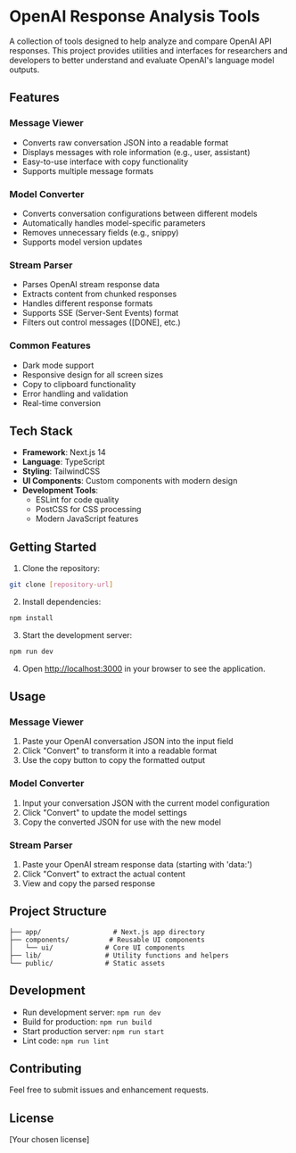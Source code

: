 # OpenAI Response Analysis Tools

A collection of tools designed to help analyze and compare OpenAI API responses. This project provides utilities and interfaces for researchers and developers to better understand and evaluate OpenAI's language model outputs.

## Features

### Message Viewer

- Converts raw conversation JSON into a readable format
- Displays messages with role information (e.g., user, assistant)
- Easy-to-use interface with copy functionality
- Supports multiple message formats

### Model Converter

- Converts conversation configurations between different models
- Automatically handles model-specific parameters
- Removes unnecessary fields (e.g., snippy)
- Supports model version updates

### Stream Parser

- Parses OpenAI stream response data
- Extracts content from chunked responses
- Handles different response formats
- Supports SSE (Server-Sent Events) format
- Filters out control messages ([DONE], etc.)

### Common Features

- Dark mode support
- Responsive design for all screen sizes
- Copy to clipboard functionality
- Error handling and validation
- Real-time conversion

## Tech Stack

- **Framework**: Next.js 14
- **Language**: TypeScript
- **Styling**: TailwindCSS
- **UI Components**: Custom components with modern design
- **Development Tools**:
  - ESLint for code quality
  - PostCSS for CSS processing
  - Modern JavaScript features

## Getting Started

1. Clone the repository:

```bash
git clone [repository-url]
```

2. Install dependencies:

```bash
npm install
```

3. Start the development server:

```bash
npm run dev
```

4. Open [http://localhost:3000](http://localhost:3000) in your browser to see the application.

## Usage

### Message Viewer

1. Paste your OpenAI conversation JSON into the input field
2. Click "Convert" to transform it into a readable format
3. Use the copy button to copy the formatted output

### Model Converter

1. Input your conversation JSON with the current model configuration
2. Click "Convert" to update the model settings
3. Copy the converted JSON for use with the new model

### Stream Parser

1. Paste your OpenAI stream response data (starting with 'data:')
2. Click "Convert" to extract the actual content
3. View and copy the parsed response

## Project Structure

```
├── app/                  # Next.js app directory
├── components/          # Reusable UI components
│   └── ui/             # Core UI components
├── lib/                # Utility functions and helpers
└── public/             # Static assets
```

## Development

- Run development server: `npm run dev`
- Build for production: `npm run build`
- Start production server: `npm run start`
- Lint code: `npm run lint`

## Contributing

Feel free to submit issues and enhancement requests.

## License

[Your chosen license]
